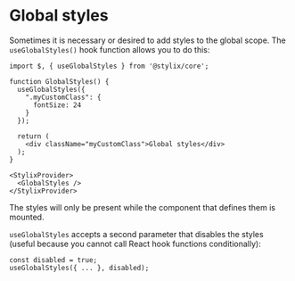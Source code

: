 # Global styles

Sometimes it is necessary or desired to add styles to the global scope. The `useGlobalStyles()` hook function allows you to do this:

```tsx
import $, { useGlobalStyles } from '@stylix/core';

function GlobalStyles() {
  useGlobalStyles({
    ".myCustomClass": {
      fontSize: 24
    }
  });
  
  return (
    <div className="myCustomClass">Global styles</div>
  );
}

<StylixProvider>
  <GlobalStyles />
</StylixProvider>    
```

The styles will only be present while the component that defines them is mounted.

`useGlobalStyles` accepts a second parameter that disables the styles (useful because you cannot call React hook functions conditionally):
 
```tsx
const disabled = true;
useGlobalStyles({ ... }, disabled);
```
